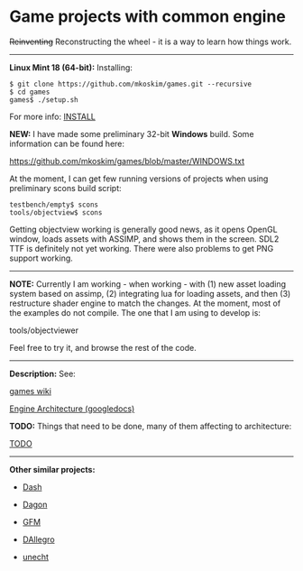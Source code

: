 Game projects with common engine
================================

~~Reinventing~~ Reconstructing the wheel - it is a way to learn how
things work.

---

**Linux Mint 18 (64-bit):** Installing:

```
$ git clone https://github.com/mkoskim/games.git --recursive
$ cd games
games$ ./setup.sh
```

For more info: [INSTALL](https://github.com/mkoskim/games/blob/master/INSTALL)

**NEW:** I have made some preliminary 32-bit **Windows** build. Some information can
be found here:

https://github.com/mkoskim/games/blob/master/WINDOWS.txt

At the moment, I can get few running versions of projects when using
preliminary scons build script:

```
testbench/empty$ scons
tools/objectview$ scons
```

Getting objectview working is generally good news, as it opens OpenGL window, loads
assets with ASSIMP, and shows them in the screen. SDL2 TTF is definitely not yet working.
There were also problems to get PNG support working.

---

**NOTE:** Currently I am working - when working - with (1) new asset loading
system based on assimp, (2) integrating lua for loading assets, and then
(3) restructure shader engine to match the changes. At the moment, 
most of the examples do not compile. The one that I am using to develop is:

tools/objectviewer

Feel free to try it, and browse the rest of the code.

---

**Description:** See:

[games wiki](https://github.com/mkoskim/games/wiki)

[Engine Architecture (googledocs)](https://drive.google.com/open?id=1naIU1XoFX2Qmj-EIo02rn3QQdQ-95cXKt9H4fcCajGo&authuser=0)

**TODO:** Things that need to be done, many of them affecting to architecture:

[TODO](https://github.com/mkoskim/games/blob/master/engine/doc/TODO)

---

**Other similar projects:**

* [Dash](https://github.com/Circular-Studios/Dash)

* [Dagon](https://github.com/gecko0307/dagon)

* [GFM](https://github.com/d-gamedev-team/gfm)

* [DAllegro](https://github.com/SiegeLord/DAllegro5)

* [unecht](https://github.com/Extrawurst/unecht)

